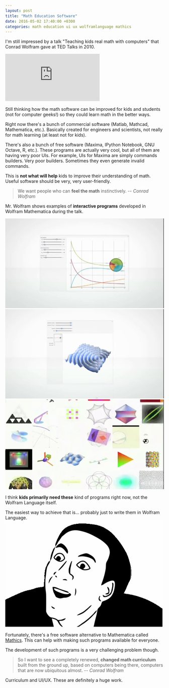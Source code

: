 ```yaml
---
layout: post
title: "Math Education Software"
date: 2016-05-02 17:40:00 +0300
categories: math education ui ux wolframlanguage mathics
---
```


I'm still impressed by a talk "Teaching kids real math with computers" that Conrad Wolfram gave at TED Talks in 2010.

<div id="youtube">
  <iframe
    src="https://www.youtube.com/embed/60OVlfAUPJg"
    frameborder="0"
    allowfullscreen>
  </iframe>
</div>

Still thinking how the math software can be improved for kids and students (not for computer geeks!) so they could learn math in the better ways.

Right now there's a bunch of commercial software (Matlab, Mathcad, Mathematica, etc.).
Basically created for engineers and scientists, not really for math learning (at least not for kids).

There's also a bunch of free software (Maxima, IPython Notebook, GNU Octave, R, etc.).
These programs are actually very cool, but all of them are having very poor UIs.
For example, UIs for Maxima are simply commands builders.
Very poor builders.
Sometimes they even generate invalid commands.

This is **not what will help** kids to improve their understanding of math.
Useful software should be very, very user-friendly.

> We want people who can **feel the math** instinctively.
> -- <cite>Conrad Wolfram</cite>

Mr. Wolfram shows examples of **interactive programs** developed in Wolfram Mathematica during the talk.

![minipic](/pictures/math-education-software/1.png)
![minipic](/pictures/math-education-software/2.png)
![minipic](/pictures/math-education-software/3.png)

I think **kids primarily need these** kind of programs right now, not the Wolfram Language itself.

The easiest way to achieve that is... probably just to write them in Wolfram Language.
![smile](/pictures/smiles/you-dont-say.png)

Fortunately, there's a free software alternative to Mathematica called [Mathics](https://mathics.github.io).
This can help with making such programs available for everyone.

The development of such programs is a very challenging problem though.

> So I want to see a completely renewed, **changed math curriculum** built from the ground up,
> based on computers being there, computers that are now ubiquitous almost.
> -- <cite>Conrad Wolfram</cite>

Curriculum and UI/UX.
These are definitely a huge work.
